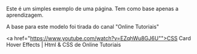 Este é um simples exemplo de uma página.
Tem como base apenas a aprendizagem.

A base para este modelo foi tirada do canal "Online Tutoriais"

<a href="https://www.youtube.com/watch?v=EZqhWu8GJ6U"">CSS Card Hover Effects | Html & CSS de Online Tutoriais</a>